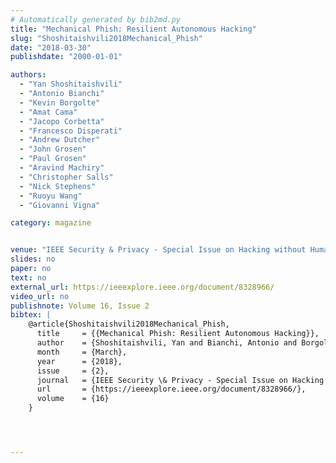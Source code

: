 ```yaml
---
# Automatically generated by bib2md.py
title: "Mechanical Phish: Resilient Autonomous Hacking"
slug: "Shoshitaishvili2018Mechanical_Phish"
date: "2018-03-30"
publishdate: "2000-01-01"

authors:
  - "Yan Shoshitaishvili"
  - "Antonio Bianchi"
  - "Kevin Borgolte"
  - "Amat Cama"
  - "Jacopo Corbetta"
  - "Francesco Disperati"
  - "Andrew Dutcher"
  - "John Grosen"
  - "Paul Grosen"
  - "Aravind Machiry"
  - "Christopher Salls"
  - "Nick Stephens"
  - "Ruoyu Wang"
  - "Giovanni Vigna"

category: magazine


venue: "IEEE Security & Privacy - Special Issue on Hacking without Humans"
slides: no
paper: no
text: no
external_url: https://ieeexplore.ieee.org/document/8328966/
video_url: no
publishnote: Volume 16, Issue 2
bibtex: |
    @article{Shoshitaishvili2018Mechanical_Phish,
      title     = {{Mechanical Phish: Resilient Autonomous Hacking}},
      author    = {Shoshitaishvili, Yan and Bianchi, Antonio and Borgolte, Kevin and Cama, Amat and Corbetta, Jacopo and Disperati, Francesco and Dutcher, Andrew and Grosen, John and Grosen, Paul and Machiry, Aravind and Salls, Christopher and Stephens, Nick and Wang, Ruoyu and Vigna, Giovanni},
      month     = {March},
      year      = {2018},
      issue     = {2},
      journal   = {IEEE Security \& Privacy - Special Issue on Hacking without Humans},
      url       = {https://ieeexplore.ieee.org/document/8328966/},
      volume    = {16}
    }




---
```


